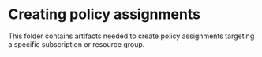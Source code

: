 # Creating policy assignments

This folder contains artifacts needed to create policy assignments targeting a specific subscription or resource group.
